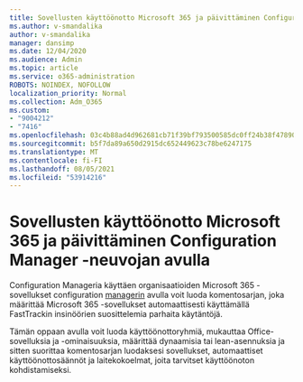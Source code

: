 ```yaml
---
title: Sovellusten käyttöönotto Microsoft 365 ja päivittäminen Configuration Manager -neuvojan avulla
ms.author: v-smandalika
author: v-smandalika
manager: dansimp
ms.date: 12/04/2020
ms.audience: Admin
ms.topic: article
ms.service: o365-administration
ROBOTS: NOINDEX, NOFOLLOW
localization_priority: Normal
ms.collection: Adm_O365
ms.custom:
- "9004212"
- "7416"
ms.openlocfilehash: 03c4b88ad4d962681cb71f39bf793500585dc0ff24b38f47890547781fc25f80
ms.sourcegitcommit: b5f7da89a650d2915dc652449623c78be6247175
ms.translationtype: MT
ms.contentlocale: fi-FI
ms.lasthandoff: 08/05/2021
ms.locfileid: "53914216"
---
```

# <a name="deploy-and-update-microsoft-365-apps-with-configuration-manager-advisor"></a>Sovellusten käyttöönotto Microsoft 365 ja päivittäminen Configuration Manager -neuvojan avulla

Configuration Manageria käyttäen organisaatioiden Microsoft 365 -sovellukset configuration [managerin](https://go.microsoft.com/fwlink/?linkid=2146549) avulla voit luoda komentosarjan, joka määrittää Microsoft 365 -sovellukset automaattisesti käyttämällä FastTrackin insinöörien suosittelemia parhaita käytäntöjä.

Tämän oppaan avulla voit luoda käyttöönottoryhmiä, mukauttaa Office-sovelluksia ja -ominaisuuksia, määrittää dynaamisia tai lean-asennuksia ja sitten suorittaa komentosarjan luodaksesi sovellukset, automaattiset käyttöönottosäännöt ja laitekokoelmat, joita tarvitset käyttöönoton kohdistamiseksi.
